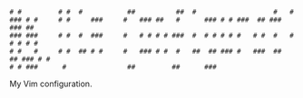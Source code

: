 
	# #         # #  #           ##          ##  #                   #   #          
	### # #     # #     ###     #   ### ##   #      ### # # ###  ## ###     ### ##  
	### ###     # #  #  ###     #   # # # # ###  #  # # # # #   # #  #   #  # # # # 
	# #   #     # #  ## # #     #   ### # #  #   ##  ## ### #   ###  ##  ## ### # # 
	# # ###      #               ##         ##      ###                             

My Vim configuration.

